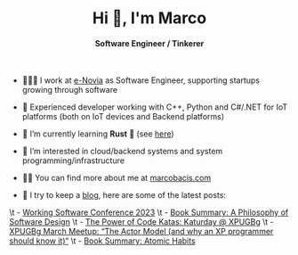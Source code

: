 
<h1 align="center">Hi 👋, I'm Marco</h1>
<h4 align="center">Software Engineer / Tinkerer</h4>

&nbsp;

- 👨🏻‍💻 I work at [e-Novia](https://e-novia.it/) as Software Engineer, supporting startups growing through software

- 💪 Experienced developer working with C++, Python and C#/.NET for IoT platforms (both on IoT devices and Backend platforms)

- 🌱 I’m currently learning **Rust** 🦀 (see [here](https://github.com/marcobacis/adventofcode))

- 👀 I’m interested in cloud/backend systems and system programming/infrastructure

- 👨‍💻 You can find more about me at [marcobacis.com](marcobacis.com)

- 📕 I try to keep a [blog](marcobacis.com/blog), here are some of the latest posts:
<!-- BLOG-POST-LIST:START -->
 \t - [Working Software Conference 2023](http://marcobacis.com/blog/working-software-2023/)
 \t - [Book Summary: A Philosophy of Software Design](http://marcobacis.com/blog/philosophy-of-software-design/)
 \t - [The Power of Code Katas: Katurday @ XPUGBg](http://marcobacis.com/blog/katurday/)
 \t - [XPUGBg March Meetup: “The Actor Model &lpar;and why an XP programmer should know it&rpar;“](http://marcobacis.com/blog/2023-actor-model-meetup/)
 \t - [Book Summary: Atomic Habits](http://marcobacis.com/blog/atomic-habits-book/)<!-- BLOG-POST-LIST:END -->